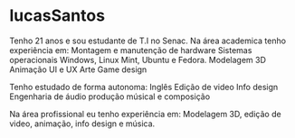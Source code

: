 # lucasSantos
Tenho 21 anos e sou estudante de T.I no Senac. 
Na área academica tenho experiência em: 
Montagem e manutenção de hardware 
Sistemas operacionais Windows, Linux Mint, Ubuntu e Fedora.
Modelagem 3D
Animação
UI e UX
Arte
Game design

Tenho estudado de forma autonoma: 
Inglês 
Edição de video
Info design 
Engenharia de áudio 
produção músical e composição

Na área profissional eu tenho experiência em:
Modelagem 3D, edição de video, animação, info design e música.


